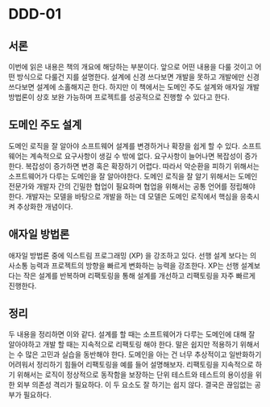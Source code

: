 # DDD-01

## 서론

이번에 읽은 내용은 책의 개요에 해당하는 부분이다. 앞으로 어떤 내용을 다룰 것이고 어떤 방식으로 다룰건 지를 설명한다. 설계에 신경 쓰다보면 개발을 못하고 개발에만 신경쓰다보면 설계에 소홀해지곤 한다. 하지만 이 책에서는 도메인 주도 설계와 애자일 개발 방법론이 상호 보완 가능하며 프로젝트를 성공적으로 진행할 수 있다고 한다.

## 도메인 주도 설계

도메인 로직을 잘 알아야 소프트웨어 설계를 변경하거나 확장을 쉽게 할 수 있다. 소프트웨어는 계속적으로 요구사항이 생길 수 밖에 없다. 요구사항이 늘어나면 복잡성이 증가한다. 복잡성이 증가하면 변경 혹은 확장하기 어렵다. 따라서 악순환을 피하기 위해서는 소프트웨어가 다루는 도메인을 잘 알아야한다. 도메인 로직을 잘 알기 위해서는 도메인 전문가와 개발자 간의 긴밀한 협업이 필요하며 협업을 위해서는 공통 언어를 정립해야 한다. 개발자는 모델을 바탕으로 개발을 하는 데 모델은 도메인 로직에서 핵심을 응축시켜 추상화한 개념이다.

## 애자일 방법론

애자일 방법론 중에 익스트림 프로그래밍 \(XP\) 을 강조하고 있다. 선행 설계 보다는 의사소통 능력과 프로젝트의 방향을 빠르게 변화하는 능력을 강조한다. XP는 선행 설계보다는 작은 설계를 반복하며 리팩토링을 통해 설계를 개선하고 리팩토링을 자주 빠르게 진행한다.

## 정리

두 내용을 정리하면 이와 같다. 설계를 할 때는 소프트웨어가 다루는 도메인에 대해 잘 알아야하고 개발 할 때는 지속적으로 리팩토링 해야 한다. 말은 쉽지만 적용하기 위해서는 수 많은 고민과 실습을 동반해야 한다. 도메인을 아는 건 너무 추상적이고 일반화하기 어려워서 정리하기 힘들어 리팩토링을 예를 들어 설명해보자. 리팩토링을 지속적으로 하기 위해서는 로직이 정상적으로 동작함을 보장하는 단위 테스트와 테스트의 용이성을 위한 외부 의존성 격리가 필요하다. 이 두 요소도 잘 하기는 쉽지 않다. 결국은 끊임없는 공부가 필요하다.

